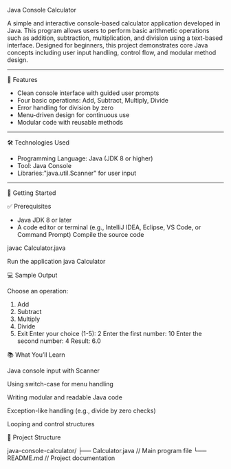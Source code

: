 Java Console Calculator

A simple and interactive console-based calculator application developed in Java. This program allows users to perform basic arithmetic operations such as addition, subtraction, multiplication, and division using a text-based interface. Designed for beginners, this project demonstrates core Java concepts including user input handling, control flow, and modular method design.

---

📌 Features

- Clean console interface with guided user prompts
- Four basic operations: Add, Subtract, Multiply, Divide
- Error handling for division by zero
- Menu-driven design for continuous use
- Modular code with reusable methods

---

🛠️ Technologies Used

- Programming Language: Java (JDK 8 or higher)
- Tool: Java Console
- Libraries:"java.util.Scanner" for user input

---

🚀 Getting Started

✅ Prerequisites

- Java JDK 8 or later
- A code editor or terminal (e.g., IntelliJ IDEA, Eclipse, VS Code, or Command Prompt)
Compile the source code

javac Calculator.java

Run the application
java Calculator

💻 Sample Output

Choose an operation:
1. Add
2. Subtract
3. Multiply
4. Divide
5. Exit
Enter your choice (1-5): 2
Enter the first number: 10
Enter the second number: 4
Result: 6.0


📚 What You’ll Learn

Java console input with Scanner

Using switch-case for menu handling

Writing modular and readable Java code

Exception-like handling (e.g., divide by zero checks)

Looping and control structures

📁 Project Structure

java-console-calculator/
├── Calculator.java   // Main program file
└── README.md         // Project documentation
